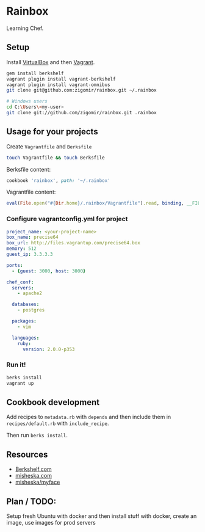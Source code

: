 # Rainbox

Learning Chef.

## Setup

Install [VirtualBox](https://www.virtualbox.org/) and then [Vagrant](http://www.vagrantup.com/).

```bash
gem install berkshelf
vagrant plugin install vagrant-berkshelf
vagrant plugin install vagrant-omnibus
git clone git@github.com:zigomir/rainbox.git ~/.rainbox

# Windows users
cd C:\Users\<my-user>
git clone git://github.com/zigomir/rainbox.git .rainbox
```

## Usage for your projects

Create `Vagrantfile` and `Berksfile`

```bash
touch Vagrantfile && touch Berksfile
```

Berksfile content:

```ruby
cookbook 'rainbox', path: '~/.rainbox'
```

Vagrantfile content:

```ruby
eval(File.open("#{Dir.home}/.rainbox/Vagrantfile").read, binding, __FILE__, __LINE__)
```

### Configure vagrantconfig.yml for project

```yaml
project_name: <your-project-name>
box_name: precise64
box_url: http://files.vagrantup.com/precise64.box
memory: 512
guest_ip: 3.3.3.3

ports:
  - {guest: 3000, host: 3000}

chef_conf:
  servers:
    - apache2

  databases:
    - postgres

  packages:
    - vim

  languages:
    ruby:
      version: 2.0.0-p353
```

### Run it!

```bash
berks install
vagrant up
```


## Cookbook development

Add recipes to `metadata.rb` with `depends` and then include them in `recipes/default.rb` with `include_recipe`.

Then run `berks install`.

## Resources

- [Berkshelf.com](http://berkshelf.com/)
- [misheska.com](http://misheska.com/blog/2013/06/16/getting-started-writing-chef-cookbooks-the-berkshelf-way/)
- [misheska/myface](https://github.com/misheska/myface)

## Plan / TODO:

Setup fresh Ubuntu with docker and then install stuff with docker, create an image, use images for prod servers
